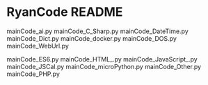 # RyanCode README

mainCode_ai.py
mainCode_C_Sharp.py
mainCode_DateTime.py
mainCode_Dict.py
mainCode_docker.py
mainCode_DOS.py
mainCode_WebUrl.py

mainCode_ES6.py
mainCode_HTML_.py
mainCode_JavaScript_.py
mainCode_JSCal.py
mainCode_microPython.py
mainCode_Other.py
mainCode_PHP.py
